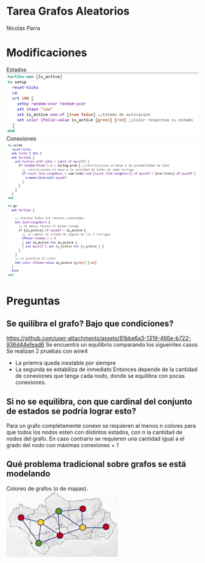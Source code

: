 # Tarea Grafos Aleatorios 
Nicolas Parra
# Modificaciones
Estados\
![alt text](image-1.png)\
Conexiones\
![alt text](image.png)

# Preguntas
## Se quilibra el grafo? Bajo que condiciones?


https://github.com/user-attachments/assets/81bbe6a3-1319-466e-b722-936d44efead6
Se encuentra un equilibrio comparando los sigueintes casos
Se realizan 2 pruebas con wire4
- La priemra queda inestable por siempre
- La segunda se estabiliza de inmediato
Entonces depende de la cantidad de conexiones que tenga cada nodo, donde se equilibra con pocas conexiones.
## Si no se equilibra, con que cardinal del conjunto de estados se podría lograr esto?
Para un grafo completamente conexo se requieren al menos n colores para que todos los nodos esten con distintos estados, con n la cantidad de nodos del grafo.
En caso contrario se requieren una cantidad igual a el grado del nodo con máximas conexiones + 1
## Qué problema tradicional sobre grafos se está modelando 
Coloreo de grafos (o de mapas).\
![alt text](images.jpeg)




